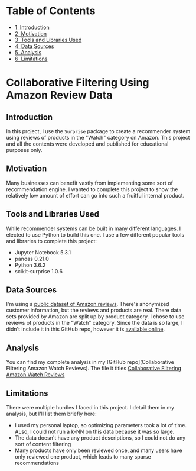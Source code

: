 
<h1>Table of Contents<span class="tocSkip"></span></h1>
<div class="toc"><ul class="toc-item"><li><span><a href="#Introduction" data-toc-modified-id="Introduction-1"><span class="toc-item-num">1&nbsp;&nbsp;</span>Introduction</a></span></li><li><span><a href="#Motivation" data-toc-modified-id="Motivation-2"><span class="toc-item-num">2&nbsp;&nbsp;</span>Motivation</a></span></li><li><span><a href="#Tools-and-Libraries-Used" data-toc-modified-id="Tools-and-Libraries-Used-3"><span class="toc-item-num">3&nbsp;&nbsp;</span>Tools and Libraries Used</a></span></li><li><span><a href="#Data-Sources" data-toc-modified-id="Data-Sources-4"><span class="toc-item-num">4&nbsp;&nbsp;</span>Data Sources</a></span></li><li><span><a href="#Analysis" data-toc-modified-id="Analysis-5"><span class="toc-item-num">5&nbsp;&nbsp;</span>Analysis</a></span></li><li><span><a href="#Limitations" data-toc-modified-id="Limitations-6"><span class="toc-item-num">6&nbsp;&nbsp;</span>Limitations</a></span></li></ul></div>

# Collaborative Filtering Using Amazon Review Data

## Introduction
In this project, I use the `Surprise` package to create a recommender system using reviews of products in the "Watch" category on Amazon. This project and all the contents were developed and published for educational purposes only.

## Motivation
Many businesses can benefit vastly from implementing some sort of recommendation engine. I wanted to complete this project to show the relatively low amount of effort can go into such a fruitful internal product.

## Tools and Libraries Used
While recommender systems can be built in many different languages, I elected to use Python to build this one. I use a few different popular tools and libraries to complete this project:

* Jupyter Notebook 5.3.1
* pandas 0.21.0
* Python 3.6.2
* scikit-surprise 1.0.6

## Data Sources
I'm using a [public dataset of Amazon reviews](https://s3.amazonaws.com/amazon-reviews-pds/readme.html). There's anonymized customer information, but the reviews and products are real. There data sets provided by Amazon are split up by product category. I chose to use reviews of products in the "Watch" category. Since the data is so large, I didn't include it in this GitHub repo, however it is [available online](https://s3.amazonaws.com/amazon-reviews-pds/readme.html).

## Analysis
You can find my complete analysis in my [GitHub repo](Collaborative Filtering Amazon Watch Reviews). The file it titles [Collaborative Filtering Amazon Watch Reviews](https://github.com/smwitkowski/Amazon-Recommender-System/blob/master/Collaborative%20Filtering%20Amazon%20Watch%20Reviews.ipynb)

## Limitations
There were multiple hurdles I faced in this project. I detail them in my analysis, but I'll list them briefly here:

* I used my personal laptop, so optimizing parameters took a lot of time. ALso, I could not run a k-NN on this data because it was so large.
* The data doesn't have any product descriptions, so I could not do any sort of content filtering
* Many products have only been reviewed once, and many users have only reviewed one product, which leads to many sparse recommendations

